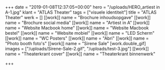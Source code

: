 +++
date = "2019-01-08T12:37:05+00:00"
hero = "/uploads/HERO_artiest in A-1.jpg"
klant = "ATLAS Theater"
tags = ["visuele identiteit"]
title = "ATLAS Theater"
werk = []
[[work]]
name = "Brochure inhoudsopgave"
[[work]]
name = "Brochure social media"
[[work]]
name = "Artiest in A"
[[work]]
name = "Website Macbook home"
[[work]]
name = "Website Macbook bestel"
[[work]]
name = "Website mobiel"
[[work]]
name = "LED Scherm"
[[work]]
name = "WC Posters"
[[work]]
name = "Abri"
[[work]]
name = "Photo booth foto's"
[[work]]
name = "Sirene Sale"
[work.double_gif]
images = ["/uploads/Sirene-Sale-2.gif", "/uploads/test-3.jpg"]
[[work]]
name = "Theaterkrant cover"
[[work]]
name = "Theaterkrant binnenwerk"

+++
